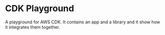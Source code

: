 # CDK Playground

A playground for AWS CDK. It contains an app and a library and it show how it integrates them together.
